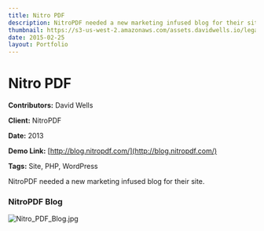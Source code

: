 ```yaml
---
title: Nitro PDF
description: NitroPDF needed a new marketing infused blog for their site
thumbnail: https://s3-us-west-2.amazonaws.com/assets.davidwells.io/legacy/2015/02/1425023323_Nitro_PDF_Blog-450x347.jpg
date: 2015-02-25
layout: Portfolio
---
```


# Nitro PDF

**Contributors:** David Wells

**Client:** NitroPDF

**Date:** 2013

**Demo Link:** [http://blog.nitropdf.com/](http://blog.nitropdf.com/)

**Tags:** Site, PHP, WordPress

NitroPDF needed a new marketing infused blog for their site.

### NitroPDF Blog

![](https://s3-us-west-2.amazonaws.com/assets.davidwells.io/work/nitro-PDF-Blog.jpg "Nitro_PDF_Blog.jpg")
